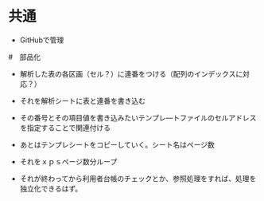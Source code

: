 
# 共通
- GitHubで管理

#　部品化
- 解析した表の各区画（セル？）に連番をつける（配列のインデックスに対応？）

- それを解析シートに表と連番を書き込む

- その番号とその項目値を書き込みたいテンプレ―トファイルのセルアドレスを指定することで関連付ける

- あとはテンプレシートをコピーしていく。シート名はページ数

- それをｘｐｓページ数分ループ

- それが終わってから利用者台帳のチェックとか、参照処理をすれば、処理を独立化できるはず。